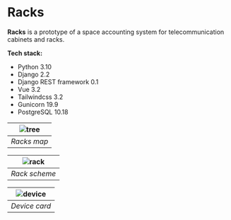 # Racks
**Racks** is a prototype of a space accounting system for telecommunication cabinets and racks.

**Tech stack:**
- Python 3.10
- Django 2.2
- Django REST framework 0.1
- Vue 3.2
- Tailwindcss 3.2
- Gunicorn 19.9
- PostgreSQL 10.18

| ![tree](https://user-images.githubusercontent.com/96002587/202865424-5f57d33c-c63a-408e-9f22-4954feb4a296.png) |
|:--:| 
| *Racks map* |

| ![rack](https://user-images.githubusercontent.com/96002587/202865427-89bec5c8-be2b-4deb-b27d-4561139d4c3a.png) |
|:--:| 
| *Rack scheme* |

| ![device](https://user-images.githubusercontent.com/96002587/202865431-fbe66f61-e988-4425-97a0-a61498f76271.png) |
|:--:| 
| *Device card* |
